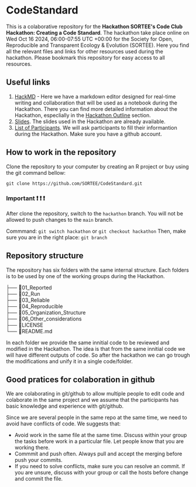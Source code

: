 # CodeStandard

This is a colaborative repository for the **Hackathon SORTEE's Code Club Hackathon: Creating a Code Standard**. The hackathon take place online on Wed Oct 16 2024, 06:00-07:55 UTC +00:00 for the Society for Open, Reproducible and Transparent Ecology & Evolution (SORTEE). Here you find all the relevant files and links for other resources used during the hackathon. Please bookmark this repository for easy access to all resources.

## Useful links

1. [HackMD](https://hackmd.io/kxNotAiRQdaIq62pkQ2K_A) - Here we have a markdown editor designed for real-time writing and collaboration that will be used as a notebook during the Hackathon. There you can find more detailed information about the Hackathon, especlially in the [Hackathon Outline](https://hackmd.io/kxNotAiRQdaIq62pkQ2K_A#Hackathon-outline) section. 
2. [Slides](https://docs.google.com/presentation/d/1fSY_UCjT8Wz---Ultba62r_sItDC2qKkmnwcY78LEuY/edit?usp=sharing). The slides used in the Hackathon are already available. 
3. [List of Participants](https://docs.google.com/spreadsheets/d/1U3LnAbkklFMbEmkUIWbzjq7RAtb_xPedyc2VvixNRDE/edit?usp=sharing). We will ask participants to fill their informantion during the Hackathon. Make sure you have a github account. 

## How to work in the repository

Clone the repository to your computer by creating an R project or buy using the git command bellow: 

`git clone https://github.com/SORTEE/CodeStandard.git` 

### Important :exclamation: :exclamation: :exclamation: 

After clone the repository, switch to the `hackathon` branch. You will not be allowed to push changes to the `main` branch.   

Commmand: `git switch hackathon` or `git checkout hackathon` 
Then, make sure you are in the right place: `git branch`  

## Repository structure

The repository has six folders with the same internal structure. Each folders is to be used by one of the working groups during the Hackathon. 

├── :open_file_folder:01_Reported  
├── :open_file_folder:02_Run  
├── :open_file_folder:03_Reliable  
├── :open_file_folder:04_Reproducible  
├── :open_file_folder:05_Organization_Structure  
├── :open_file_folder:06_Other_considerations   
├── :page_facing_up:LICENSE  
└── :page_facing_up:README.md  


In each folder we provide the same innitial code to be reviewed and modified in the Hackathon. The idea is that from the same innitial code we will have different outputs of code. So after the hackathon we can go trough the modifications and unify it in a single code/folder. 

## Good pratices for colaboration in github

We are colaborating in git/github to allow multiple people to edit code and colaborate in the same project and we assume that the participants has basic knowledge and experience with git/github. 

Since we are several people in the same repo at the same time, we need to avoid have conflicts of code. 
We suggests that: 

- Avoid work in the same file at the same time. Discuss within your group the tasks before work in a particular file. Let people know that you are working there. 
- Commmit and push often. Always pull and accept the merging before push your commits. 
- If you need to solve conflicts, make sure you can resolve an commit. If you are unsure, discuss with your group or call the hosts before change and commit the file. 


